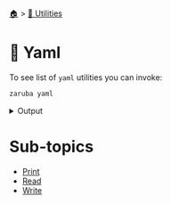 <!--startTocHeader-->
[🏠](../../README.md) > [🔧 Utilities](../README.md)
# 🍠 Yaml
<!--endTocHeader-->

To see list of `yaml` utilities you can invoke:

<!--startCode-->
```bash
zaruba yaml
```
 
<details>
<summary>Output</summary>
 
```````
YAML utilities

Usage:
  zaruba yaml [command]

Available Commands:
  print       Print obj as YAML
  read        Read yaml from file
  write       Write obj to file as YAML

Flags:
  -h, --help   help for yaml

Use "zaruba yaml [command] --help" for more information about a command.
```````
</details>
<!--endCode-->

<!--startTocSubTopic-->
# Sub-topics
* [Print](print.md)
* [Read](read.md)
* [Write](write.md)
<!--endTocSubTopic-->